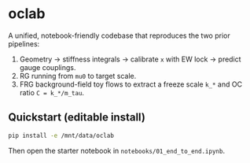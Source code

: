# oclab

A unified, notebook-friendly codebase that reproduces the two prior pipelines:

1) Geometry → stiffness integrals → calibrate `x` with EW lock → predict gauge couplings.
2) RG running from `mu0` to target scale.
3) FRG background-field toy flows to extract a freeze scale `k_*` and OC ratio `C = k_*/m_tau`.

## Quickstart (editable install)

```bash
pip install -e /mnt/data/oclab
```

Then open the starter notebook in `notebooks/01_end_to_end.ipynb`.
